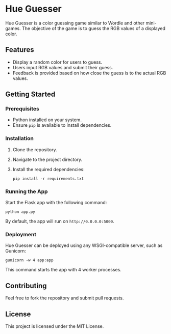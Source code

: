 # Hue Guesser

Hue Guesser is a color guessing game similar to Wordle and other mini-games. The objective of the game is to guess the RGB values of a displayed color.

## Features

- Display a random color for users to guess.
- Users input RGB values and submit their guess.
- Feedback is provided based on how close the guess is to the actual RGB values.

## Getting Started

### Prerequisites

- Python installed on your system.
- Ensure `pip` is available to install dependencies.

### Installation

1. Clone the repository.

2. Navigate to the project directory.

3. Install the required dependencies:

   ```
   pip install -r requirements.txt
   ```

### Running the App

Start the Flask app with the following command:

```
python app.py
```

By default, the app will run on `http://0.0.0.0:5000`.

### Deployment

Hue Guesser can be deployed using any WSGI-compatible server, such as Gunicorn:

```
gunicorn -w 4 app:app
```

This command starts the app with 4 worker processes.

## Contributing

Feel free to fork the repository and submit pull requests.

## License

This project is licensed under the MIT License.